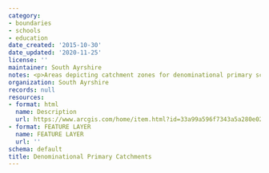 ```yaml
---
category:
- boundaries
- schools
- education
date_created: '2015-10-30'
date_updated: '2020-11-25'
license: ''
maintainer: South Ayrshire
notes: <p>Areas depicting catchment zones for denominational primary schools</p>
organization: South Ayrshire
records: null
resources:
- format: html
  name: Description
  url: https://www.arcgis.com/home/item.html?id=33a99a596f7343a5a280e029d72cb70a
- format: FEATURE LAYER
  name: FEATURE LAYER
  url: ''
schema: default
title: Denominational Primary Catchments
---
```

